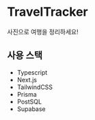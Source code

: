 # TravelTracker

사진으로 여행을 정리하세요!

## 사용 스택

-   Typescript
-   Next.js
-   TailwindCSS
-   Prisma
-   PostSQL
-   Supabase
